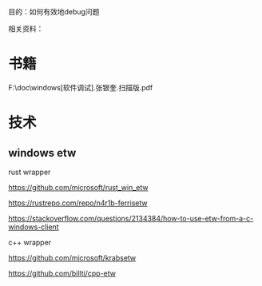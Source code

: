 目的：如何有效地debug问题

相关资料：

# 书籍

F:\doc\windows\[软件调试].张银奎.扫描版.pdf



# 技术

## windows etw

rust wrapper

https://github.com/microsoft/rust_win_etw

https://rustrepo.com/repo/n4r1b-ferrisetw

https://stackoverflow.com/questions/2134384/how-to-use-etw-from-a-c-windows-client

c++ wrapper

https://github.com/microsoft/krabsetw

https://github.com/billti/cpp-etw